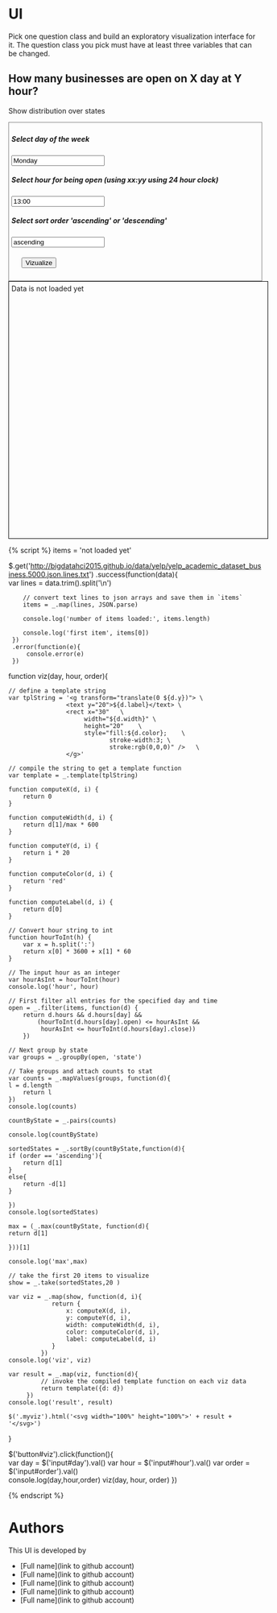 # UI

Pick one question class and build an exploratory visualization interface for it.
The question class you pick must have at least three variables that can be changed.

## How many businesses are open on X day at Y hour?
Show distribution over states


<div style="border:1px grey solid; padding:5px;">
    <div><h5>Select day of the week</h5>
        <input id="day" type="text" value="Monday"/>
    </div>
    <div><h5>Select hour for being open (using xx:yy using 24 hour clock) </h5>
        <input id="hour" type="text" value="13:00"/>
    </div>
    <div><h5>Select sort order 'ascending' or 'descending'</h5>
        <input id="order" type="text" value="ascending"/>
    </div>    
    <div style="margin:20px;">
        <button id="viz">Vizualize</button>
    </div>
</div>

<div class="myviz" style="width:100%; height:500px; border: 1px black solid; padding: 5px;">
Data is not loaded yet
</div>

{% script %}
items = 'not loaded yet'

$.get('http://bigdatahci2015.github.io/data/yelp/yelp_academic_dataset_business.5000.json.lines.txt')
    .success(function(data){        
        var lines = data.trim().split('\n')

        // convert text lines to json arrays and save them in `items`
        items = _.map(lines, JSON.parse)

        console.log('number of items loaded:', items.length)

        console.log('first item', items[0])
     })
     .error(function(e){
         console.error(e)
     })

function viz(day, hour, order){    

    // define a template string
    var tplString = '<g transform="translate(0 ${d.y})"> \
                    <text y="20">${d.label}</text> \
                    <rect x="30"   \
                         width="${d.width}" \
                         height="20"    \
                         style="fill:${d.color};    \
                                stroke-width:3; \
                                stroke:rgb(0,0,0)" />   \
                    </g>'

    // compile the string to get a template function
    var template = _.template(tplString)

    function computeX(d, i) {
        return 0
    }

    function computeWidth(d, i) {        
        return d[1]/max * 600
    }

    function computeY(d, i) {
        return i * 20
    }

    function computeColor(d, i) {
        return 'red'
    }

    function computeLabel(d, i) {
        return d[0]
    }

    // Convert hour string to int
    function hourToInt(h) {
        var x = h.split(':')
        return x[0] * 3600 + x[1] * 60
    }

    // The input hour as an integer
    var hourAsInt = hourToInt(hour)
    console.log('hour', hour)

    // First filter all entries for the specified day and time
    open = _.filter(items, function(d) {
        return d.hours && d.hours[day] &&
            (hourToInt(d.hours[day].open) <= hourAsInt &&
             hourAsInt <= hourToInt(d.hours[day].close))
        })

    // Next group by state
    var groups = _.groupBy(open, 'state')

    // Take groups and attach counts to stat
    var counts = _.mapValues(groups, function(d){
	l = d.length
        return l
    })
    console.log(counts)
    
    countByState = _.pairs(counts)

    console.log(countByState)

    sortedStates = _.sortBy(countByState,function(d){
	if (order == 'ascending'){
		return d[1]
	}
	else{
		return -d[1]
	}

    })
    console.log(sortedStates)

    max = (_.max(countByState, function(d){
	return d[1]

    }))[1]
    
    console.log('max',max)
 
    // take the first 20 items to visualize    
    show = _.take(sortedStates,20 )

    var viz = _.map(show, function(d, i){                
                return {
                    x: computeX(d, i),
                    y: computeY(d, i),
                    width: computeWidth(d, i),
                    color: computeColor(d, i),
                    label: computeLabel(d, i)
                }
             })
    console.log('viz', viz)

    var result = _.map(viz, function(d){
             // invoke the compiled template function on each viz data
             return template({d: d})
         })
    console.log('result', result)

    $('.myviz').html('<svg width="100%" height="100%">' + result + '</svg>')
}

$('button#viz').click(function(){    
    var day = $('input#day').val()
    var hour = $('input#hour').val()
    var order = $('input#order').val()  
    console.log(day,hour,order)
    viz(day, hour, order)
})



{% endscript %}

# Authors

This UI is developed by
* [Full name](link to github account)
* [Full name](link to github account)
* [Full name](link to github account)
* [Full name](link to github account)
* [Full name](link to github account)
